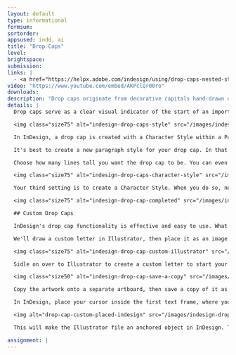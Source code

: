 ```yaml
---
layout: default
type: informational
formsum:
sortorder:
appsused: indd, ai
title: "Drop Caps"
level:
brightspace: 
submission:
links: |
  - <a href="https://helpx.adobe.com/indesign/using/drop-caps-nested-styles.html" target="_blank" title="Drop Caps">Drop Caps</a>
video: "https://www.youtube.com/embed/AKPclQr00ro"
downloads:
description: "Drop caps originate from decorative capitals hand-drawn or painted onto the page. We'll take a much less messy route by letting InDesign set a custom attention-grabbing drop cap."
details: | 
  Drop caps serve as a clear visual indicator of the start of an important story in a magazine, web site or other type of publication. They can also be used to indicate a change of topic within the story, though special attention to hierarchy needs to be paid.

  <img class="size75" alt="indesign-drop-caps-style" src="/images/indesign-styling-drop-caps/indesign-drop-caps-style.jpg">

  In InDesign, a drop cap is created with a Character Style within a Paragraph Style. This gives you the freedom of creating a drop cap with a different font than the body text. It can be set in a different colour too.

  It's best to create a new paragraph style for your drop cap. In that new style's options, go to <span class="command">Drop Caps & Nested Styles</span>.

  Choose how many lines tall you want the drop cap to be. You can even specify more than one letter.

  <img class="size75" alt="indesign-drop-caps-character-style" src="/images/indesign-styling-drop-caps/indesign-drop-caps-character-style.jpg">

  Your third setting is to create a Character Style. When you do so, never specify the type size. Let the drop cap settings do that. Click <span class="command">OK</span>, the accept your Character Style settings and return to the Paragraph Style dialogue. Click <span class="command">OK</span> again and you're done.

  <img class="size75" alt="indesign-drop-cap-completed" src="/images/indesign-drop-caps/indesign-drop-cap-completed.jpg">

  ## Custom Drop Caps

  InDesign's drop cap functionality is effective and easy to use. What if you want a more decorative drop cap? Well, Illustrator can help you out here. This process will be more time-consuming, but the result has much more impact.

  We'll draw a custom letter in Illustrator, then place it as an image in InDesign.

  <img class="size75" alt="indesign-drop-cap-custom-illustrator" src="/images/indesign-drop-caps/indesign-drop-cap-custom-illustrator.jpg">

  Sidle on over to Illustrator to create a custom letter to start your feature story. Follow the steps shown above. Once you have a completed letter, simplify it as much as possible by using <span class="command">Object > Expand...</span>.

  <img class="size50" alt="indesign-drop-cap-save-a-copy" src="/images/indesign-drop-caps/indesign-drop-cap-save-a-copy.jpg">

  Copy the artwork onto a separate artboard, then save a copy of it as a PDF to place in InDesign.

  In InDesign, place your cursor inside the first text frame, where you want the drop cap to be. You need to use <span class="command">File > Place</span> to import your drop cap file.

  <img alt="drop-cap-custom-placed-indesign" src="/images/indesign-drop-caps/drop-cap-custom-placed-indesign.jpg">

  This will make the Illustrator file an anchored object in InDesign. This makes it that if you move the text frame, the drop cap will move with it.

assignment: |
---
```

